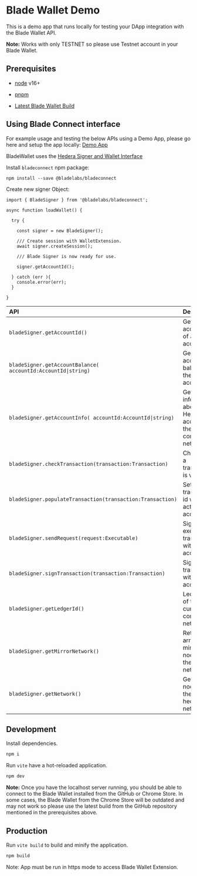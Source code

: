 # Blade Wallet Demo
This is a demo app that runs locally for testing your DApp integration with the Blade Wallet API.

**Note:** Works with only TESTNET so please use Testnet account in your Blade Wallet.

## Prerequisites

- [node](https://nodejs.org/) v16+

- [pnpm](https://pnpm.io/)

- [Latest Blade Wallet Build](https://github.com/Blade-Labs/wallet-web#installation-of-browser-extension)

## Using Blade Connect interface
For example usage and testing the below APIs using a Demo App, please go here and setup the app locally: [Demo App](https://github.com/Blade-Labs/wallet-demo)

BladeWallet uses the [Hedera Signer and Wallet Interface](https://hips.hedera.com/hip/hip-338)

Install `bladeconnect` npm package:

`npm install --save @bladelabs/bladeconnect`

Create new signer Object:

```
import { BladeSigner } from '@bladelabs/bladeconnect';

async function loadWallet() {

  try {

    const signer = new BladeSigner();

    /// Create session with WalletExtension.
    await signer.createSession();

    /// Blade Signer is now ready for use.

    signer.getAccountId();

  } catch (err ){
    console.error(err);
  }

}

```


| API                                                           | Description                                                      |
| :------------------------------------------------------------ | :--------------------------------------------------------------- |
| `bladeSigner.getAccountId()`                                  | Get accountId of active account.                                 |
| `bladeSigner.getAccountBalance( accountId:AccountId\|string)` | Get account balance of the active account.                       |
| `bladeSigner.getAccountInfo( accountId:AccountId\|string)`    | Get information about a Hedera account on the connected network. |
| `bladeSigner.checkTransaction(transaction:Transaction)`       | Check that a transaction is valid.                               |
| `bladeSigner.populateTransaction(transaction:Transaction)`    | Set transaction id with active account.                          |
| `bladeSigner.sendRequest(request:Executable)`                 | Sign and execute a transaction with active account.              |
| `bladeSigner.signTransaction(transaction:Transaction)`        | Sign a transaction with active account.                          |
| `bladeSigner.getLedgerId()`                                   | Ledger Id of the currently connected network.                    |
| `bladeSigner.getMirrorNetwork()`                              | Return array of mirror nodes for the current network.            |
| `bladeSigner.getNetwork()`                                    | Get map of nodes for the current hedera network.                 |


## Development

Install dependencies.

```bash
npm i
```

Run `vite` have a hot-reloaded application.

```bash
npm dev
```

**Note:** Once you have the localhost server running, you should be able to connect to the Blade Wallet installed from the GitHub or Chrome Store. In some cases, the Blade Wallet from the Chrome Store will be outdated and may not work so please use the latest build from the GitHub repository mentioned in the prerequisites above.

## Production

Run `vite build` to build and minify the application.

```bash
npm build
```

Note: App must be run in https mode to access Blade Wallet Extension.
